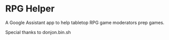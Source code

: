 # RPG Helper
A Google Assistant app to help tabletop RPG game moderators prep games.

Special thanks to donjon.bin.sh
